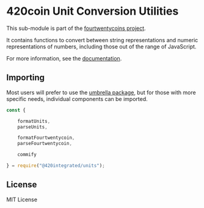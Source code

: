 420coin Unit Conversion Utilities
==================================

This sub-module is part of the [fourtwentycoins project](https://github.com/420integrated/fourtwentycoins.js).

It contains functions to convert between string representations and numeric
representations of numbers, including those out of the range of JavaScript.

For more information, see the [documentation](https://420integrated.com/wiki/v5/api/utils/display-logic/).


Importing
---------

Most users will prefer to use the [umbrella package](https://www.npmjs.com/package/fourtwentycoins ),
but for those with more specific needs, individual components can be imported.

```javascript
const {

    formatUnits,
    parseUnits,

    formatFourtwentycoin,
    parseFourtwentycoin,

    commify

} = require("@420integrated/units");
```


License
-------

MIT License

